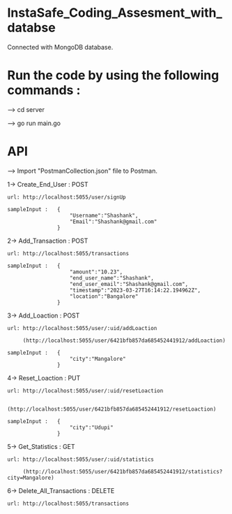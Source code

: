 # InstaSafe_Coding_Assesment_with_databse
Connected with MongoDB database.

# Run the code by using the following commands :

 --> cd server
 
 
 --> go run main.go

# API

--> Import "PostmanCollection.json" file to Postman.

1-> Create_End_User : POST
    
    url: http://localhost:5055/user/signUp

    sampleInput :   {
                        "Username":"Shashank",
                        "Email":"Shashank@gmail.com"
                    }


2-> Add_Transaction : POST

    url: http://localhost:5055/transactions

    sampleInput :   {
                        "amount":"10.23",
                        "end_user_name":"Shashank",
                        "end_user_email":"Shashank@gmail.com",
                        "timestamp":"2023-03-27T16:14:22.194962Z",
                        "location":"Bangalore"
                    }


3-> Add_Loaction : POST

    url: http://localhost:5055/user/:uid/addLoaction  

         (http://localhost:5055/user/6421bfb857da685452441912/addLoaction)

    sampleInput :   {
                        "city":"Mangalore"
                    }

4-> Reset_Loaction : PUT

    url: http://localhost:5055/user/:uid/resetLoaction

        (http://localhost:5055/user/6421bfb857da685452441912/resetLoaction)

    sampleInput :   {
                        "city":"Udupi"
                    }

5-> Get_Statistics : GET

    url: http://localhost:5055/user/:uid/statistics

         (http://localhost:5055/user/6421bfb857da685452441912/statistics?city=Mangalore)


6-> Delete_All_Transactions : DELETE

    url: http://localhost:5055/transactions

  